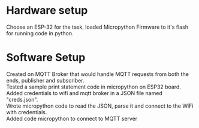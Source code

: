 # Hardware setup
Choose an ESP-32 for the task, loaded Micropython Firmware to it's flash for running code in python.  
# Software Setup
Created on MQTT Broker that would handle MQTT requests from both the ends, publisher and subscriber.  
Tested a sample print statement code in micropython on ESP32 board.  
Added credentials to wifi and mqtt broker in a JSON file named "creds.json".  
Wrote micropython code to read the JSON, parse it and connect to the WiFi with credentials.  
Added code micropython to connect to MQTT server